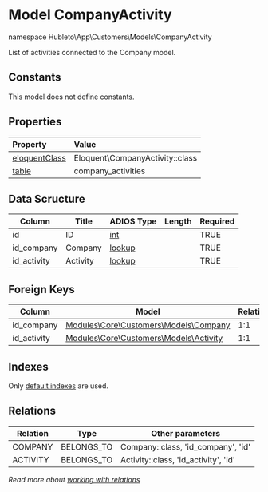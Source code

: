 # Model CompanyActivity

namespace Hubleto\App\Customers\Models\CompanyActivity

List of activities connected to the Company model.

## Constants

This model does not define constants.

## Properties

| Property                                                                               | Value                           |
| :------------------------------------------------------------------------------------- | :------------------------------ |
| [eloquentClass](https://docs.wai.blue/adios-framework/models/properties#eloquentClass) | Eloquent\CompanyActivity::class |
| [table](https://docs.wai.blue/adios-framework/models/properties#table)                 | company_activities              |

## Data Scructure

| Column      | Title    | ADIOS Type                                                               | Length | Required |
| ----------- | -------- | ------------------------------------------------------------------------ | ------ | -------- |
| id          | ID       | [int](https://docs.wai.blue/adios-framework/models/attributes#int)       |        | TRUE     |
| id_company  | Company  | [lookup](https://docs.wai.blue/adios-framework/models/attributes#lookup) |        | TRUE     |
| id_activity | Activity | [lookup](https://docs.wai.blue/adios-framework/models/attributes#lookup) |        | TRUE     |

## Foreign Keys

| Column      | Model                                              | Relation | OnUpdate | OnDelete |
| ----------- | -------------------------------------------------- | -------- | -------- | -------- |
| id_company  | [Modules\Core\Customers\Models\Company](company)   | 1:1      | Cascade  | Restrict |
| id_activity | [Modules\Core\Customers\Models\Activity](activity) | 1:1      | Cascade  | Restrict |

## Indexes

Only [default indexes](https://docs.wai.blue/adios-framework/default-indexes) are used.

## Relations

| Relation | Type       | Other parameters                    |
| -------- | ---------- | ----------------------------------- |
| COMPANY  | BELONGS_TO | Company::class, 'id_company', 'id'  |
| ACTIVITY | BELONGS_TO | Activity::class, 'id_activity', 'id' |

_Read more about [working with relations](../../database-relations)_
